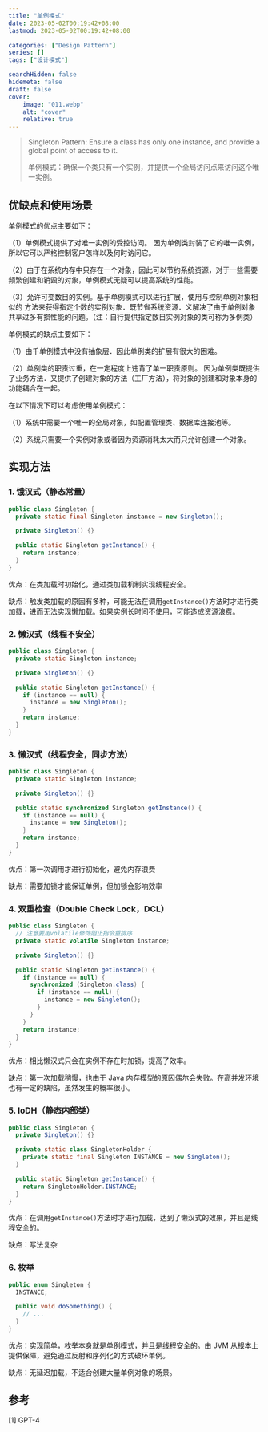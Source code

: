 ```yaml
---
title: "单例模式"
date: 2023-05-02T00:19:42+08:00
lastmod: 2023-05-02T00:19:42+08:00

categories: ["Design Pattern"]
series: []
tags: ["设计模式"]

searchHidden: false
hidemeta: false
draft: false
cover:
    image: "011.webp"
    alt: "cover"
    relative: true
---
```


> Singleton Pattern: Ensure a class has only one instance, and provide a global point of access to it. 
> 
> 单例模式：确保一个类只有一个实例，并提供一个全局访问点来访问这个唯一实例。

## 优缺点和使用场景

单例模式的优点主要如下：

（1）单例模式提供了对唯一实例的受控访问。 因为单例类封装了它的唯一实例，所以它可以严格控制客户怎样以及何时访问它。

（2）由于在系统内存中只存在一个对象，因此可以节约系统资源，对于一些需要频繁创建和销毁的对象，单例模式无疑可以提高系统的性能。

（3）允许可变数目的实例。基于单例模式可以进行扩展，使用与控制单例对象相似的 方法来获得指定个数的实例对象．既节省系统资源．义解决了由于单例对象共享过多有损性能的问题。（注：自行提供指定数目实例对象的类可称为多例类）

单例模式的缺点主要如下：

（1）由千单例模式中没有抽象层．因此单例类的扩展有很大的困难。

（2）单例类的职责过重，在一定程度上违背了单一职责原则。 因为单例类既提供了业务方法．又提供了创建对象的方法（工厂方法），将对象的创建和对象本身的功能耦合在一起。

在以下情况下可以考虑使用单例模式：

（1）系统中需要一个唯一的全局对象，如配置管理类、数据库连接池等。

（2）系统只需要一个实例对象或者因为资源消耗太大而只允许创建一个对象。

## 实现方法

### 1. 饿汉式（静态常量）

```java
public class Singleton {
  private static final Singleton instance = new Singleton();

  private Singleton() {}

  public static Singleton getInstance() {
    return instance;
  }
}
```

优点：在类加载时初始化，通过类加载机制实现线程安全。

缺点：触发类加载的原因有多种，可能无法在调用`getInstance()`方法时才进行类加载，进而无法实现懒加载。如果实例长时间不使用，可能造成资源浪费。

### 2. 懒汉式（线程不安全）

```java
public class Singleton {
  private static Singleton instance;

  private Singleton() {}

  public static Singleton getInstance() {
    if (instance == null) {
      instance = new Singleton();
    }
    return instance;
  }
}
```

### 3. 懒汉式（线程安全，同步方法）

```java
public class Singleton {
  private static Singleton instance;

  private Singleton() {}

  public static synchronized Singleton getInstance() {
    if (instance == null) {
      instance = new Singleton();
    }
    return instance;
  }
}
```

优点：第一次调用才进行初始化，避免内存浪费

缺点：需要加锁才能保证单例，但加锁会影响效率

### 4. 双重检查（Double Check Lock，DCL）

```java
public class Singleton {
  // 注意要用volatile修饰阻止指令重排序
  private static volatile Singleton instance;

  private Singleton() {}

  public static Singleton getInstance() {
    if (instance == null) {
      synchronized (Singleton.class) {
        if (instance == null) {
          instance = new Singleton();
        }
      }
    }
    return instance;
  }
}
```

优点：相比懒汉式只会在实例不存在时加锁，提高了效率。

缺点：第一次加载稍慢，也由于 Java 内存模型的原因偶尔会失败。在高并发环境也有一定的缺陷，虽然发生的概率很小。

### 5. IoDH（静态内部类）

```java
public class Singleton {
  private Singleton() {}

  private static class SingletonHolder {
    private static final Singleton INSTANCE = new Singleton();
  }

  public static Singleton getInstance() {
    return SingletonHolder.INSTANCE;
  }
}
```

优点：在调用`getInstance()`方法时才进行加载，达到了懒汉式的效果，并且是线程安全的。

缺点：写法复杂

### 6. 枚举

```java
public enum Singleton {
  INSTANCE;

  public void doSomething() {
    // ...
  }
}
```

优点：实现简单，枚举本身就是单例模式，并且是线程安全的。由 JVM 从根本上提供保障，避免通过反射和序列化的方式破环单例。

缺点：无延迟加载，不适合创建大量单例对象的场景。

## 参考

[1] GPT-4
